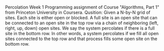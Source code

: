 Percolation
Week 1 Programming assignment of Course "Algorithms, Part 1" from Princeton University in Coursera.
Qusition:
Given a N-by-N grid of sites. Each site is either open or blocked. 
A full site is an open site that can be connected to an open site in the top row via a chain of neighboring 
(left, right, up, down) open sites.
We say the system percolates if there is a full site in the bottom row. In other words, 
a system percolates if we fill all open sites connected to the top row and that process fills some open site on the bottom row.
